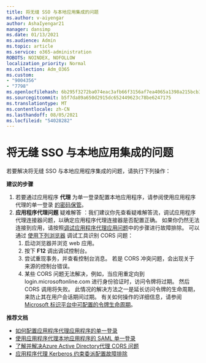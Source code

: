 ```yaml
---
title: 将无缝 SSO 与本地应用集成的问题
ms.author: v-aiyengar
author: AshaIyengar21
manager: dansimp
ms.date: 01/13/2021
ms.audience: Admin
ms.topic: article
ms.service: o365-administration
ROBOTS: NOINDEX, NOFOLLOW
localization_priority: Normal
ms.collection: Adm_O365
ms.custom:
- "9004356"
- "7798"
ms.openlocfilehash: 6b295f3272ba074eac3afb66f3156af7ea4065a1398a215bcb3cde5da74b198a
ms.sourcegitcommit: b5f7da89a650d2915dc652449623c78be6247175
ms.translationtype: MT
ms.contentlocale: zh-CN
ms.lasthandoff: 08/05/2021
ms.locfileid: "54028282"
---
```

# <a name="issues-with-integrating-seamless-sso-with-my-on-premises-apps"></a>将无缝 SSO 与本地应用集成的问题

若要解决将无缝 SSO 与本地应用程序集成的问题，请执行下列操作：

**建议的步骤**

1. 若要通过应用程序 **代理** 为单一登录配置本地应用程序，请参阅使用应用程序代理的单一登录 [的密码保管](https://docs.microsoft.com/azure/active-directory/manage-apps/application-proxy-configure-single-sign-on-password-vaulting)。
1. **应用程序代理问题** 疑难解答 ：我们建议你先查看疑难解答流，调试应用程序 [](https://docs.microsoft.com/azure/active-directory/manage-apps/application-proxy-debug-connectors)代理连接器问题，以确定应用程序代理连接器是否配置正确。 如果你仍然无法连接到应用，请按照[调试应用程序代理应用问题](https://docs.microsoft.com/azure/active-directory/manage-apps/application-proxy-debug-apps)中的步骤进行故障排除。 可以通过 [使用下列浏览器](https://docs.microsoft.com/azure/active-directory/manage-apps/application-proxy-understand-cors-issues#understand-and-identify-cors-issues) 调试工具识别 CORS 问题：
    1. 启动浏览器并浏览 web 应用。
    1. 按下 **F12** 调出调试控制台。
    1. 尝试重现事务，并查看控制台消息。 若是 CORS 冲突问题，会出现关于来源的控制台错误。
    1. 某些 CORS 问题无法解决，例如，当应用重定向到 login.microsoftonline.com 进行身份验证时，访问令牌将过期。 然后 CORS 调用将失败。 此情况的解决方法之一是延长访问令牌的生命周期，来防止其在用户会话期间过期。 有关如何操作的详细信息，请参阅[Microsoft 标识平台中可配置的令牌生命周期](https://docs.microsoft.com/azure/active-directory/develop/active-directory-configurable-token-lifetimes)。

**推荐文档**

- [如何配置应用程序代理应用程序的单一登录](https://docs.microsoft.com/azure/active-directory/manage-apps/application-proxy-config-sso-how-to)
- [使用应用程序代理本地应用程序的 SAML 单一登录](https://docs.microsoft.com/azure/active-directory/manage-apps/application-proxy-configure-single-sign-on-on-premises-apps)
- [了解并解决Azure Active Directory代理 CORS 问题](https://docs.microsoft.com/azure/active-directory/manage-apps/application-proxy-understand-cors-issues#solutions-for-application-proxy-cors-issues)
- [应用程序代理 Kerberos 约束委派配置故障排除](https://docs.microsoft.com/azure/active-directory/manage-apps/application-proxy-back-end-kerberos-constrained-delegation-how-to)